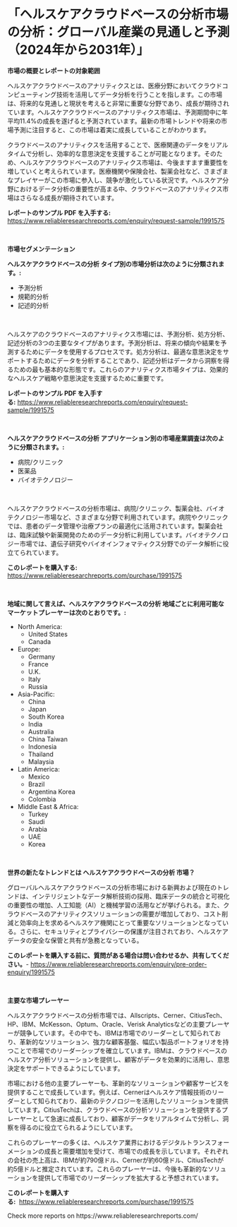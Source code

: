 <p><h1>「ヘルスケアクラウドベースの分析市場の分析：グローバル産業の見通しと予測（2024年から2031年）」</h1></p><p><strong>市場の概要とレポートの対象範囲</strong></p>
<p><p>ヘルスケアクラウドベースのアナリティクスとは、医療分野においてクラウドコンピューティング技術を活用してデータ分析を行うことを指します。この市場は、将来的な見通しと現状を考えると非常に重要な分野であり、成長が期待されています。ヘルスケアクラウドベースのアナリティクス市場は、予測期間中に年平均11.4%の成長を遂げると予測されています。最新の市場トレンドや将来の市場予測に注目すると、この市場は着実に成長していることがわかります。</p><p>クラウドベースのアナリティクスを活用することで、医療関連のデータをリアルタイムで分析し、効率的な意思決定を支援することが可能となります。そのため、ヘルスケアクラウドベースのアナリティクス市場は、今後ますます重要性を増していくと考えられています。医療機関や保険会社、製薬会社など、さまざまなプレイヤーがこの市場に参入し、競争が激化している状況です。ヘルスケア分野におけるデータ分析の重要性が高まる中、クラウドベースのアナリティクス市場はさらなる成長が期待されています。</p></p>
<p><strong>レポートのサンプル PDF を入手する:</strong> <a href="https://www.reliableresearchreports.com/enquiry/request-sample/1991575">https://www.reliableresearchreports.com/enquiry/request-sample/1991575</a></p>
<p>&nbsp;</p>
<p><strong>市場セグメンテーション</strong></p>
<p><strong>ヘルスケアクラウドベースの分析 タイプ別の市場分析は次のように分類されます。:</strong></p>
<p><ul><li>予測分析</li><li>規範的分析</li><li>記述的分析</li></ul></p>
<p>&nbsp;</p>
<p><p>ヘルスケアのクラウドベースのアナリティクス市場には、予測分析、処方分析、記述分析の3つの主要なタイプがあります。予測分析は、将来の傾向や結果を予測するためにデータを使用するプロセスです。処方分析は、最適な意思決定をサポートするためにデータを分析することであり、記述分析はデータから洞察を得るための最も基本的な形態です。これらのアナリティクス市場タイプは、効果的なヘルスケア戦略や意思決定を支援するために重要です。</p></p>
<p><strong>レポートのサンプル PDF を入手する:</strong>&nbsp;<a href="https://www.reliableresearchreports.com/enquiry/request-sample/1991575">https://www.reliableresearchreports.com/enquiry/request-sample/1991575</a></p>
<p>&nbsp;</p>
<p><strong> ヘルスケアクラウドベースの分析 アプリケーション別の市場産業調査は次のように分類されます。:</strong></p>
<p><ul><li>病院/クリニック</li><li>医薬品</li><li>バイオテクノロジー</li></ul></p>
<p>&nbsp;</p>
<p><p>ヘルスケアクラウドベースの分析市場は、病院/クリニック、製薬会社、バイオテクノロジー市場など、さまざまな分野で利用されています。病院やクリニックでは、患者のデータ管理や治療プランの最適化に活用されています。製薬会社は、臨床試験や新薬開発のためのデータ分析に利用しています。バイオテクノロジー市場では、遺伝子研究やバイオインフォマティクス分野でのデータ解析に役立てられています。</p></p>
<p><strong>このレポートを購入する:</strong>&nbsp; <a href="https://www.reliableresearchreports.com/purchase/1991575">https://www.reliableresearchreports.com/purchase/1991575</a></p>
<p>&nbsp;</p>
<p><strong>地域に関して言えば、ヘルスケアクラウドベースの分析 地域ごとに利用可能なマーケットプレーヤーは次のとおりです。:</strong></p>
<p><ul>
    <li>
        North America:
        <ul>
            <li>United States</li>
            <li>Canada</li>
        </ul>
    </li>
    <li>
        Europe:
        <ul>
            <li>Germany</li>
            <li>France</li>
            <li>U.K.</li>
            <li>Italy</li>
            <li>Russia</li>
        </ul>
    </li>
    <li>
        Asia-Pacific:
        <ul>
            <li>China</li>
            <li>Japan</li>
            <li>South Korea</li>
            <li>India</li>
            <li>Australia</li>
            <li>China Taiwan</li>
            <li>Indonesia</li>
            <li>Thailand</li>
            <li>Malaysia</li>
        </ul>
    </li>
    <li>
        Latin America:
        <ul>
            <li>Mexico</li>
            <li>Brazil</li>
            <li>Argentina Korea</li>
            <li>Colombia</li>
        </ul>
    </li>
    <li>
        Middle East & Africa:
        <ul>
            <li>Turkey</li>
            <li>Saudi</li>
            <li>Arabia</li>
            <li>UAE</li>
            <li>Korea</li>
        </ul>
    </li>
    </ul></p>
<p>&nbsp;</p>
<p><strong>世界の新たなトレンドとは ヘルスケアクラウドベースの分析 市場？</strong></p>
<p><p>グローバルヘルスケアクラウドベースの分析市場における新興および現在のトレンドは、インテリジェントなデータ解析技術の採用、臨床データの統合と可視化の重要性の増加、人工知能（AI）と機械学習の活用などが挙げられる。また、クラウドベースのアナリティクスソリューションの需要が増加しており、コスト削減と効率向上を求めるヘルスケア機関にとって重要なソリューションとなっている。さらに、セキュリティとプライバシーの保護が注目されており、ヘルスケアデータの安全な保管と共有が急務となっている。</p></p>
<p><strong>このレポートを購入する前に、質問がある場合は問い合わせるか、共有してください。</strong>- <a href="https://www.reliableresearchreports.com/enquiry/pre-order-enquiry/1991575">https://www.reliableresearchreports.com/enquiry/pre-order-enquiry/1991575</a></p>
<p>&nbsp;</p>
<p><strong>主要な市場プレーヤー</strong></p>
<p><p>ヘルスケアクラウドベースの分析市場では、Allscripts、Cerner、CitiusTech、HP、IBM、McKesson、Optum、Oracle、Verisk Analyticsなどの主要プレーヤーが競争しています。その中でも、IBMは市場でのリーダーとして知られており、革新的なソリューション、強力な顧客基盤、幅広い製品ポートフォリオを持つことで市場でのリーダーシップを確立しています。IBMは、クラウドベースのヘルスケア分析ソリューションを提供し、顧客がデータを効果的に活用し、意思決定をサポートできるようにしています。</p><p>市場における他の主要プレーヤーも、革新的なソリューションや顧客サービスを提供することで成長しています。例えば、Cernerはヘルスケア情報技術のリーダーとして知られており、最新のテクノロジーを活用したソリューションを提供しています。CitiusTechは、クラウドベースの分析ソリューションを提供するプレーヤーとして急速に成長しており、顧客がデータをリアルタイムで分析し、洞察を得るのに役立てられるようにしています。</p><p>これらのプレーヤーの多くは、ヘルスケア業界におけるデジタルトランスフォーメーションの成長と需要増加を受けて、市場での成長を示しています。それぞれの会社の売上高は、IBMが約790億ドル、Cernerが約60億ドル、CitiusTechが約5億ドルと推定されています。これらのプレーヤーは、今後も革新的なソリューションを提供して市場でのリーダーシップを拡大すると予想されています。</p></p>
<p><strong>このレポートを購入する:</strong>&nbsp;&nbsp;<a href="https://www.reliableresearchreports.com/purchase/1991575">https://www.reliableresearchreports.com/purchase/1991575</a></p>
<p>Check more reports on https://www.reliableresearchreports.com/</p>